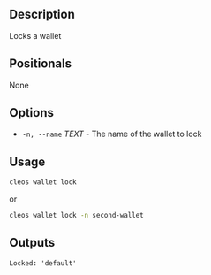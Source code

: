 ## Description

Locks a wallet

## Positionals
None

## Options
- `-n, --name` _TEXT_ - The name of the wallet to lock
## Usage


```sh
cleos wallet lock
```
or
```sh
cleos wallet lock -n second-wallet
```

## Outputs

```console
Locked: 'default'
```
